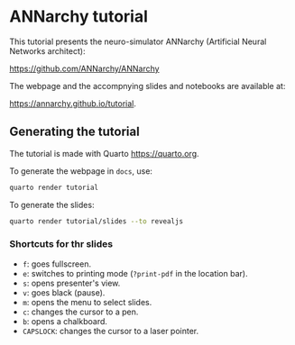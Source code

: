 # ANNarchy tutorial

This tutorial presents the neuro-simulator ANNarchy (Artificial Neural Networks architect):

<https://github.com/ANNarchy/ANNarchy>

The webpage and the accompnying slides and notebooks are available at: 

<https://annarchy.github.io/tutorial>.


## Generating the tutorial

The tutorial is made with Quarto <https://quarto.org>.

To generate the webpage in `docs`, use:

```bash
quarto render tutorial
```

To generate the slides:

```bash
quarto render tutorial/slides --to revealjs
```

### Shortcuts for thr slides

* `f`: goes fullscreen.
* `e`: switches to printing mode (`?print-pdf` in the location bar). 
* `s`: opens presenter's view.
* `v`: goes black (pause).
* `m`: opens the menu to select slides.
* `c`: changes the cursor to a pen.
* `b`: opens a chalkboard.
* `CAPSLOCK`: changes the cursor to a laser pointer.
